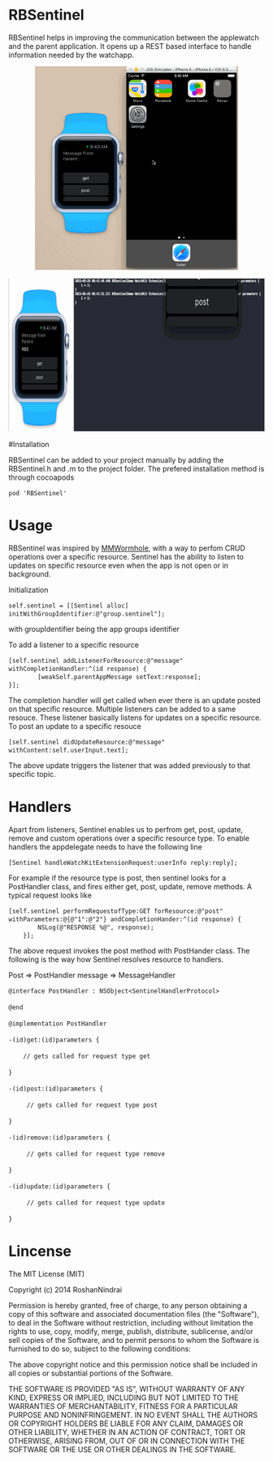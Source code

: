 # RBSentinel

RBSentinel helps in improving the communication between the applewatch and the parent application. It opens up a REST based interface to handle information needed by the watchapp.

<p align="center">
<img src="https://raw.githubusercontent.com/RoshanNindrai/RBSentinel/master/sentinel.gif?token=ADUjbOmsarofVeQbbK5LYyR5gxtHTf7Sks5VbaZCwA%3D%3D" width=400px height=400px />
</p>
<p align="center">
<img src="https://raw.githubusercontent.com/RoshanNindrai/RBSentinel/master/sentinel_rest.gif?token=ADUjbOUVOonZz4nzL2aGx79L2HMnRTieks5VbabwwA%3D%3D" width=660px height=300px />
</p>

#Installation

 RBSentinel can be added to your project manually by adding the RBSentinel.h and .m to the project folder. The prefered installation method is through cocoapods

```
pod 'RBSentinel'

```

# Usage

RBSentinel was inspired by <a href="https://github.com/mutualmobile/MMWormhole">MMWormhole</a>, with a way to perfom CRUD operations over a specific resource. Sentinel has the ability to listen to updates on specific resource even when the app is not open or in background. 

Initialization

```
self.sentinel = [[Sentinel alloc] initWithGroupIdentifier:@"group.sentinel"];
```

with groupIdentifier being the app groups identifier

To add a listener to a specific resource
```
[self.sentinel addListenerForResource:@"message" withCompletionHandler:^(id response) {
        [weakSelf.parentAppMessage setText:response];
}];
```
The completion handler will get called when ever there is an update posted on that specific resource. Multiple listeners can be added to a same resouce. These listener basically listens for updates on a specific resource. To post an update to a specific resouce

```
[self.sentinel didUpdateResource:@"message" withContent:self.userInput.text];
```
The above update triggers the listener that was added previously to that specific topic.

# Handlers

Apart from listeners, Sentinel enables us to perfrom get, post, update, remove and custom operations over a specific resource type.
To enable handlers the appdelegate needs to have the following line
```
[Sentinel handleWatchKitExtensionRequest:userInfo reply:reply];
```

For example if the resource type is post, then sentinel looks for a PostHandler class, and fires either get, post, update, remove methods. A typical request looks like

```
[self.sentinel performRequestofType:GET forResource:@"post" withParameters:@{@"1":@"2"} andCompletionHander:^(id response) {
        NSLog(@"RESPONSE %@", response);
    }];

```

The above request invokes the post method with PostHander class. The following is the way how Sentinel resolves resource to handlers.

Post => PostHandler
message => MessageHandler

```
@interface PostHandler : NSObject<SentinelHandlerProtocol>

@end

@implementation PostHandler

-(id)get:(id)parameters {
    
    // gets called for request type get
    
}

-(id)post:(id)parameters {
    
     // gets called for request type post

}

-(id)remove:(id)parameters {
    
     // gets called for request type remove
    
}

-(id)update:(id)parameters {
    
     // gets called for request type update
    
}
```
# Lincense

The MIT License (MIT)

Copyright (c) 2014 RoshanNindrai

Permission is hereby granted, free of charge, to any person obtaining a copy
of this software and associated documentation files (the "Software"), to deal
in the Software without restriction, including without limitation the rights
to use, copy, modify, merge, publish, distribute, sublicense, and/or sell
copies of the Software, and to permit persons to whom the Software is
furnished to do so, subject to the following conditions:

The above copyright notice and this permission notice shall be included in all
copies or substantial portions of the Software.

THE SOFTWARE IS PROVIDED "AS IS", WITHOUT WARRANTY OF ANY KIND, EXPRESS OR
IMPLIED, INCLUDING BUT NOT LIMITED TO THE WARRANTIES OF MERCHANTABILITY,
FITNESS FOR A PARTICULAR PURPOSE AND NONINFRINGEMENT. IN NO EVENT SHALL THE
AUTHORS OR COPYRIGHT HOLDERS BE LIABLE FOR ANY CLAIM, DAMAGES OR OTHER
LIABILITY, WHETHER IN AN ACTION OF CONTRACT, TORT OR OTHERWISE, ARISING FROM,
OUT OF OR IN CONNECTION WITH THE SOFTWARE OR THE USE OR OTHER DEALINGS IN THE
SOFTWARE.

  


